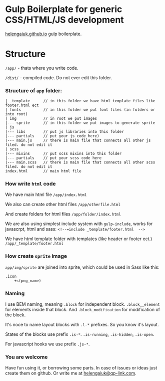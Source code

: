 Gulp Boilerplate for generic CSS/HTML/JS development
=============
<a href="http://helengaiuk.github.io" target="_blank">helengaiuk.github.io</a> gulp boilerplate.

Structure
=============
`/app/` - thats where you write code.

`/dist/` - compiled code. Do not ever edit this folder.

### Structure of `app` folder:

```
| _template      // in this folder we have html template files like footer.html ect
| fonts          // in this folder we put font files (in folders or into root)
| img            // in root we put images
|--- sprite      // in this folder we put images to generate sprite
| js
|--- libs        // put js libraries into this folder
|--- partials    // put your js code here)
|--- main.js     // there is main file that connects all other js filed. do not edit it
| scss 
|--- mixins      // put scss mixins into this folder
|--- partials    // put your scss code here
|--- main.scss   // there is main file that connects all other scss filed. do not edit it
index.html       // main html file
```

### How write `html` code

We have main html file
`/app/index.html`

We also can create other html files
`/app/otherfile.html` 

And create folders for html files
`/app/folder/index.html` 

We are also using simplest include system with `gulp-include`, works for javascrpt, html and sass:
`<!--=include _template/footer.html  -->` 

We have html template folder with templates (like header or footer ect.)
`/app/_template/footer.html` 


### How create `sprite` image

`app/img/sprite` are joined into sprite, which could be used in Sass like this:
```
.icon
    +s(png_name)
```

### Naming

I use BEM naming, meaning `.block` for independent block. `.block__element` for elements inside that block. And `.block_modification` for modification of the block.

It's noce to name layout blocks with `.l-*` prefixes. So you know it's layout.

States of the blocks use prefix `.is-*`. `.is-running`, `.is-hidden`, `.is-open`.

For javascript hooks we use prefix `.js-*`.

### You are welcome

Have fun using it, or borrowing some parts. In case of issues or ideas just create them on github. Or write me at <a href="mailto:helengaiuk@qp-link.com">helengaiuk@qp-link.com</a>.
